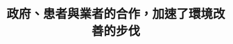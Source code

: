 ---
id: "72"
lang: zh-tw
publish: "TRUE"
description: 「禁用可誘發蠶豆症患者溶血、可能致癌的合成樟腦丸」連署案
selected: "FALSE"
blog_selected: "FALSE"
cover: https://cm.pdis.nat.gov.tw/images/post/1ApG-nYMeFabicxfF3RfUu9GqRBWIO7TM.jpg
title: 政府、患者與業者的合作，加速了環境改善的步伐
introduction:
  content: 多數人不知道「萘丸」對於G6PD缺乏症的患者，可能產生溶血風險。民眾在JOIN平台提案...
  image: https://cm.pdis.tw/images/post/72/1PLqJa0C_pdYIMyYNZqb-XXS5XHLXAxno.jpg
color: red
join:
  type: 提
  title: 禁用可誘發蠶豆症患者溶血、可能致癌的合成樟腦丸
  link: https://join.gov.tw/idea/detail/64047d56-1a42-4743-9270-6a77617f5616
  image: https://cm.pdis.tw/images/post/72/1Pme8JysKLCczwJWAg5yDCRrkyngYTLEj.jpg
layout: post
departments:
  - 環保署
tags:
  - 醫療
  - 法規
  - 公私協力
embed:
  agenda_book:
    links:
      - https://issuu.com/pdis.tw/docs/______________________________________72_____
  mind_map:
    links:
      - https://miro.com/app/live-embed/o9J_kqfDMCg=/?moveToViewport=-402,-896,5699,2283&embedAutoplay=true
  ministry_slide:
    links:
      - https://issuu.com/pdis.tw/docs/________-__.pptx
      - https://issuu.com/pdis.tw/docs/___-______109.7.10.pptx
  host_slide:
    links:
      - https://issuu.com/pdis.tw/docs/___________8a3a24a31ef7a6
  live:
    links:
      - https://youtu.be/4F1n2sTErRQ
  transcript:
    links:
      - https://sayit.pdis.nat.gov.tw/2020-07-17-%E9%96%8B%E6%94%BE%E6%94%BF%E5%BA%9C%E7%AC%AC72%E6%AC%A1%E8%AD%B0%E9%A1%8C%E5%8D%94%E4%BD%9C%E6%9C%83%E8%AD%B0
---